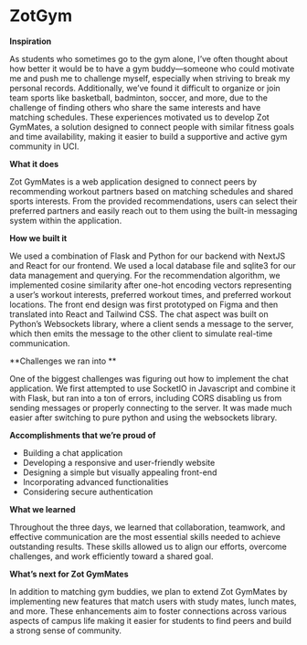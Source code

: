 # ZotGym

**Inspiration** 

As students who sometimes go to the gym alone, I’ve often thought about how better it would be to have a gym buddy—someone who could motivate me and push me to challenge myself, especially when striving to break my personal records. Additionally, we’ve found it difficult to organize or join team sports like basketball, badminton, soccer, and more, due to the challenge of finding others who share the same interests and have matching schedules. These experiences motivated us to develop Zot GymMates, a solution designed to connect people with similar fitness goals and time availability, making it easier to build a supportive and active gym community in UCI.

**What it does**

Zot GymMates is a web application designed to connect peers by recommending workout partners based on matching schedules and shared sports interests. From the provided recommendations, users can select their preferred partners and easily reach out to them using the built-in messaging system within the application. 

**How we built it**

We used a combination of Flask and Python for our backend with NextJS and React for our frontend. We used a local database file and sqlite3 for our data management and querying. For the recommendation algorithm, we implemented cosine similarity after one-hot encoding vectors representing a user’s workout interests, preferred workout times, and preferred workout locations. The front end design was first prototyped on Figma and then translated into React and Tailwind CSS. The chat aspect was built on Python’s Websockets library, where a client sends a message to the server, which then emits the message to the other client to simulate real-time communication.

**Challenges we ran into **

One of the biggest challenges was figuring out how to implement the chat application. We first attempted to use SocketIO in Javascript and combine it with Flask, but ran into a ton of errors, including CORS disabling us from sending messages or properly connecting to the server. It was made much easier after switching to pure python and using the websockets library.


**Accomplishments that we’re proud of**

- Building a chat application
- Developing a responsive and user-friendly website
- Designing a simple but visually appealing front-end
- Incorporating advanced functionalities
- Considering secure authentication



**What we learned**

Throughout the three days, we learned that collaboration, teamwork, and effective communication are the most essential skills needed to achieve outstanding results. These skills allowed us to align our efforts, overcome challenges, and work efficiently toward a shared goal.


**What’s next for Zot GymMates**

In addition to matching gym buddies, we plan to extend Zot GymMates by implementing new features that match users with study mates, lunch mates, and more. These enhancements aim to foster connections across various aspects of campus life making it easier for students to find peers and build a strong sense of community. 







